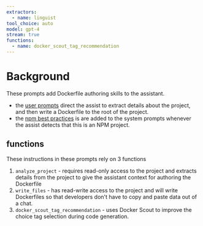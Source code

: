 ```yaml
---
extractors:
  - name: linguist
tool_choice: auto
model: gpt-4
stream: true
functions:
  - name: docker_scout_tag_recommendation
---
```


# Background

These prompts add Dockerfile authoring skills to the assistant.

* the [user prompts](100_user_prompt.md) direct the assist to extract details about the project, and then write a Dockerfile to the root of the project.
* the [npm best practices](npm-best-practices.md) is are added to the system prompts whenever the assist detects that this is an NPM project.

## functions

These instructions in these prompts rely on 3 functions

1. `analyze_project` - requires read-only access to the project and extracts details from the project to give the assistant context for authoring the Dockerfile
2. `write_files` - has read-write access to the project and will write Dockerfiles so that developers don't have to copy and paste data out of a chat.
3. `docker_scout_tag_recommendation` - uses Docker Scout to improve the choice tag selection during code generation.
